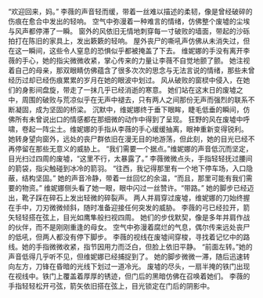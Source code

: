 “欢迎回来，妈。”
李薇的声音轻而缓，带着一丝难以描述的柔韧，像是曾经破碎的伤痕在愈合中发出的轻响。
空气中弥漫着一种难言的情绪，仿佛整个废墟的尘埃与风声都停滞了一瞬。
窗外的风依旧无情地刺穿每一寸破败的墙面，带起的沙砾拍打在陈旧的家具上，发出簌簌的轻响。
屋外丧尸的嘶吼声仿佛从未消失过，但在这一瞬间，这些令人窒息的恐惧似乎都被掩盖了下去。
维妮娜的手没有离开李薇的手心，她的指尖微微收紧，掌心传来的力量让李薇不自觉地颤了颤。
她注视着自己的母亲，那双眼睛仿佛蕴含了很多次次的思念与无法言说的情绪，那些未曾经历过却已经伤痕累累的岁月在她的眼波中划过。
风从破败的窗棂中侵入，在她们的身影间盘旋，带走了一抹几乎已经消逝的寒意。
她们站在这末日的废墟之中，周围的破败与荒凉似乎在无声中褪去，只有两人之间那份无声而强烈的联系不断凝固，成为坚固的桥梁。
沉默中，维妮娜终于垂下眼眸，睫毛低垂的瞬间，仿佛所有未曾说出口的情感都在那细微的动作中得到了呈现。
狂野的风在废墟中呼啸，卷起一阵尘土。维妮娜的手指从李薇的手心缓缓抽离，眼神重新变得锐利。
她转身望向窗外，远处的丧尸群依旧在漫无目的地游荡，但此刻，她的目光已经不再停留在那些无意义的威胁上。
“我们需要一个据点。”维妮娜的声音低沉而坚定，目光扫过四周的废墟，“这里不行，太暴露了。”
李薇微微点头，手指轻轻抚过腰间的箭袋，指尖触碰到冰冷的箭羽。
“往西，我记得那里有一个地下停车场，入口隐蔽，结构坚固。”
她的声音冷静，带着一丝回忆的余温，“而且，那里可能有我们需要的物资。”
维妮娜侧头看了她一眼，眼中闪过一丝赞许。“带路。”
她的脚步已经迈出，靴子踩在碎石上发出轻微的碎裂声。
两人并肩穿过废墟，维妮娜的刀始终握在手中，刀刃微微倾斜，随时准备迎接任何突发的威胁。
李薇的弓已经拉开，箭矢轻轻搭在弦上，目光如鹰隼般扫视四周。
她们的步伐默契，像是多年并肩作战的伙伴，而不是刚刚重逢的母女。
空气中弥漫着腐烂的气息，偶尔传来远处丧尸的低吼，但两人都没有停下脚步。
李薇的视线在废墟间穿梭，寻找着记忆中的路线。她的手指微微收紧，指节因用力而泛白，但脸上依旧平静。
“前面左转。”她的声音低得几乎听不见，但维妮娜已经捕捉到了。
她的脚步微微一滞，随后迅速转向左方，刀锋在昏暗的光线下划过一道冷光。
废墟的尽头，一扇半掩的铁门出现在视线中。铁门上覆盖着厚厚的锈迹，但门后的黑暗仿佛在召唤着她们。
李薇的手指轻轻松开弓弦，箭矢依旧搭在弦上，目光锁定在门后的阴影中。